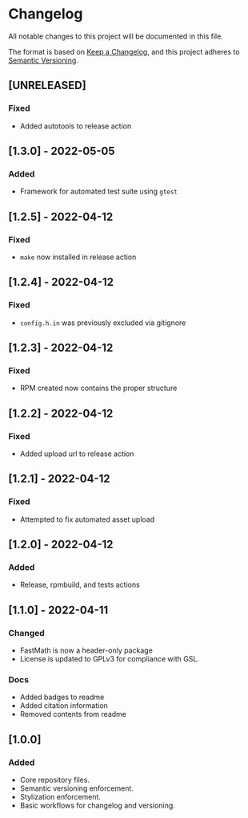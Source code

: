 # Changelog

All notable changes to this project will be documented in this file.

The format is based on [Keep a Changelog](https://keepachangelog.com/en/1.0.0/),
and this project adheres to [Semantic Versioning](https://semver.org/spec/v2.0.0.html).

## [UNRELEASED]

### Fixed

- Added autotools to release action

## [1.3.0] - 2022-05-05
 
### Added

- Framework for automated test suite using `gtest`

## [1.2.5] - 2022-04-12

### Fixed

- `make` now installed in release action

## [1.2.4] - 2022-04-12

### Fixed

- `config.h.in` was previously excluded via gitignore

## [1.2.3] - 2022-04-12

### Fixed

- RPM created now contains the proper structure

## [1.2.2] - 2022-04-12

### Fixed

- Added upload url to release action

## [1.2.1] - 2022-04-12

### Fixed

- Attempted to fix automated asset upload

## [1.2.0] - 2022-04-12

### Added

- Release, rpmbuild, and tests actions

## [1.1.0] - 2022-04-11

### Changed

- FastMath is now a header-only package
- License is updated to GPLv3 for compliance with GSL.

### Docs

- Added badges to readme
- Added citation information
- Removed contents from readme

## [1.0.0]

### Added

- Core repository files.
- Semantic versioning enforcement.
- Stylization enforcement.
- Basic workflows for changelog and versioning.
